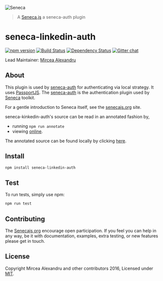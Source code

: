 
![Seneca](http://senecajs.org/files/assets/seneca-logo.png)
> A [Seneca.js](https://github.com/senecajs/) a seneca-auth plugin

# seneca-linkedin-auth

[![npm version][npm-badge]][npm-url]
[![Build Status][travis-badge]][travis-url]
[![Dependency Status][david-badge]][david-url]
[![Gitter chat][gitter-badge]][gitter-url]

Lead Maintainer: [Mircea Alexandru](https://github.com/mirceaalexandru)
## About
This plugin is used by [seneca-auth](https://www.npmjs.com/package/seneca-auth) for authenticating via local strategy.
It uses [PassportJS](http://passportjs.org). The [seneca-auth](https://www.npmjs.com/package/seneca-auth) is the
authentication plugin used by [Seneca](http://senecajs.org) toolkit.

For a gentle introduction to Seneca itself, see the [senecajs.org](http://senecajs.org) site.

seneca-kinkedin-auth's source can be read in an annotated fashion by,

- running `npm run annotate`
- viewing [online][].

The annotated source can be found locally by clicking [here][].

## Install

```sh
npm install seneca-linkedin-auth
```
## Test

To run tests, simply use npm:

```sh
npm run test
```

## Contributing
The [Senecajs org](https://github.com/senecajs/) encourage open participation. If you feel you can help in any way, be it with
documentation, examples, extra testing, or new features please get in touch.

## License
Copyright Mircea Alexandru and other contributors 2016, Licensed under [MIT][].

[MIT]: ./LICENSE
[online]: http://htmlpreview.github.com/?https://github.com/senecajs/seneca-linkedin-auth/blob/master/docs/linkedin-auth.html
[here]: ./docs/linkedin-auth.html
[npm-badge]: https://badge.fury.io/js/seneca-local-auth.svg
[npm-url]: https://badge.fury.io/js/seneca-local-auth
[david-badge]: https://david-dm.org/mirceaalexandru/seneca-local-auth.svg
[david-url]: https://david-dm.org/mirceaalexandru/seneca-local-auth
[gitter-badge]: https://badges.gitter.im/senecajs/seneca.png
[gitter-url]: https://gitter.im/senecajs/seneca
[travis-badge]: https://travis-ci.org/mirceaalexandru/seneca-local-auth.svg
[travis-url]: https://travis-ci.org/mirceaalexandru/seneca-local-auth
